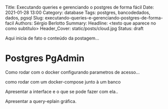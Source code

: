Title: Executando queries e gerenciando o postgres de forma fácil
Date: 2021-01-28 13:00
Category: database
Tags: postgres, bancodedados, dados, pgsql
Slug: executando-queries-e-gerenciando-postgres-de-forma-facil
Authors: Sérgio Berlotto
Summary: <texto que aparece no resumo>
Headline: <texto que aparece no como subtítulo>
Header_Cover: static/posts/cloud.jpg
Status: draft

Aqui inicia de fato o conteúdo da postagem...

# Postgres PgAdmin

Como rodar com o docker configurando parametros de acesso...

como rodar com um docker-compose junto à um banco

Apresentar a interface e o que se pode fazer com ela..

Apresentar a query-eplain gráfica.

